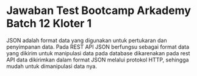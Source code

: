 # Jawaban Test Bootcamp Arkademy Batch 12 Kloter 1


JSON adalah format data yang digunakan untuk pertukaran dan penyimpanan data.
Pada REST API JSON berfungsu sebagai format data yang dikirim untuk manipulasi data pada database dikarenakan pada rest API data dikirimkan dalam format JSON melalui protokol HTTP, sehingga mudah untuk dimanipulasi data nya.
